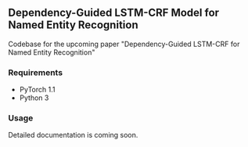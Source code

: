 ## Dependency-Guided LSTM-CRF Model for Named Entity Recognition

Codebase for the upcoming paper "Dependency-Guided LSTM-CRF for Named Entity Recognition"

### Requirements
* PyTorch 1.1
* Python 3

### Usage

Detailed documentation is coming soon.
